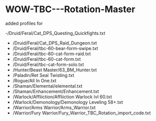 # WOW-TBC---Rotation-Master


added profiles for

-/Druid/Feral/Cat_DPS_Questing_Quickfights.txt
- /Druid/Feral/Cat_DPS_Raid_Dungeon.txt
- /Druid/Feral/tbc-60-bear-form-swipe.txt
- /Druid/Feral/tbc-60-cat-form-raid.txt
- /Druid/Feral/tbc-60-cat-form.txt
- /Druid/Feral/tbc-cat-form-solo.txt
- /Hunter/Beast Master/63_BM_Hunter.txt
- /Paladin/Ret Seal Twisting.txt
- /Rogue/All In One.txt
- /Shaman/Elemental/elemental.txt
- /Shaman/Enhancement/Enhancement.txt
- /Warlock/Affliiction/Affliiction Warlock lvl 60.txt
- /Warlock/Demonology/Demonology Leveling 58+.txt
- /Warrior/Arms Warrior/Arms_Warrior.txt
- /Warrior/Fury Warrior/Fury_Warrior_TBC_Rotation_import_code.txt
